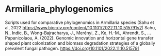 # Armillaria_phylogenomics
Scripts used for comparative phylogenomics in Armillaria species (Sahu et al, 2022 https://www.biorxiv.org/content/10.1101/2022.11.10.515791v2)
Sahu, N., Indic, B., Wong-Bajracharya, J., Merényi, Z., Ke, H.-M., Ahrendt, S., … Papanicolaou, A. (2022). Genomic innovation and horizontal gene transfer shaped plant colonization and biomass degradation strategies of a globally prevalent fungal pathogen. https://doi.org/10.1101/2022.11.10.515791
